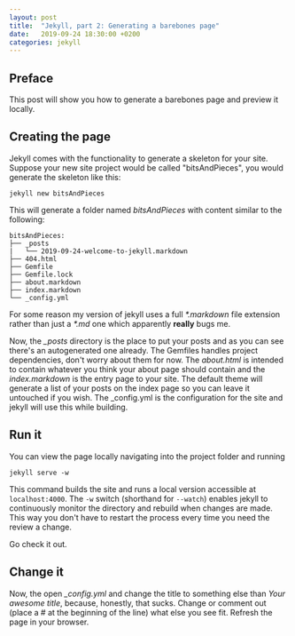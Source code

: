```yaml
---
layout: post
title:  "Jekyll, part 2: Generating a barebones page"
date:   2019-09-24 18:30:00 +0200
categories: jekyll
---
```


## Preface
This post will show you how to generate a barebones page and preview it locally.

## Creating the page
Jekyll comes with the functionality to generate a skeleton for your site. Suppose your new site project would be called "bitsAndPieces", you would generate the skeleton like this:
```
jekyll new bitsAndPieces
```
This will generate a folder named *bitsAndPieces* with content similar to the following:
```
bitsAndPieces:
├── _posts
|   └── 2019-09-24-welcome-to-jekyll.markdown
├── 404.html
├── Gemfile
├── Gemfile.lock
├── about.markdown
├── index.markdown
└── _config.yml 
```
For some reason my version of jekyll uses a full *\*.markdown* file extension rather than just a *\*.md* one which apparently **really** bugs me.

Now, the *_posts* directory is the place to put your posts and as you can see there's an autogenerated one already.
The Gemfiles handles project dependencies, don't worry about them for now.
The *about.html* is intended to contain whatever you think your about page should contain and the *index.markdown* is the entry page to your site.
The default theme will generate a list of your posts on the index page so you can leave it untouched if you wish.
The _config.yml is the configuration for the site and jekyll will use this while building.

## Run it
You can view the page locally navigating into the project folder and running
```
jekyll serve -w
```
This command builds the site and runs a local version accessible at `localhost:4000`. The `-w` switch (shorthand for `--watch`) enables jekyll to continuously monitor the directory and rebuild when changes are made. This way you don't have to restart the process every time you need the review a change.

Go check it out.

## Change it
Now, the open *_config.yml* and change the title to something else than *Your awesome title*, because, honestly, that sucks. Change or comment out (place a \# at the beginning of the line) what else you see fit. Refresh the page in your browser.
